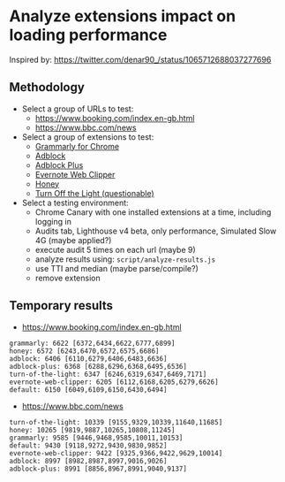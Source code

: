 # Analyze extensions impact on loading performance

Inspired by: https://twitter.com/denar90_/status/1065712688037277696

## Methodology

* Select a group of URLs to test:
  * https://www.booking.com/index.en-gb.html
  * https://www.bbc.com/news
* Select a group of extensions to test:
  * [Grammarly for Chrome](https://chrome.google.com/webstore/detail/grammarly-for-chrome/kbfnbcaeplbcioakkpcpgfkobkghlhen?hl=en)
  * [Adblock](https://chrome.google.com/webstore/detail/adblock/gighmmpiobklfepjocnamgkkbiglidom?hl=en)
  * [Adblock Plus](https://chrome.google.com/webstore/detail/adblock-plus/cfhdojbkjhnklbpkdaibdccddilifddb?hl=en)
  * [Evernote Web Clipper](https://chrome.google.com/webstore/detail/evernote-web-clipper/pioclpoplcdbaefihamjohnefbikjilc?hl=en)
  * [Honey](https://chrome.google.com/webstore/detail/honey/bmnlcjabgnpnenekpadlanbbkooimhnj?hl=en)
  * [Turn Off the Light (questionable)](https://chrome.google.com/webstore/detail/turn-off-the-lights/bfbmjmiodbnnpllbbbfblcplfjjepjdn?hl=en)
* Select a testing environment:
  * Chrome Canary with one installed extensions at a time, including logging in
  * Audits tab, Lighthouse v4 beta, only performance, Simulated Slow 4G (maybe applied?)
  * execute audit 5 times on each url (maybe 9)
  * analyze results using: `script/analyze-results.js`
  * use TTI and median (maybe parse/compile?)
  * remove extension

## Temporary results

* https://www.booking.com/index.en-gb.html

```
grammarly: 6622 [6372,6434,6622,6777,6899]
honey: 6572 [6243,6470,6572,6575,6686]
adblock: 6406 [6110,6279,6406,6483,6636]
adblock-plus: 6368 [6288,6296,6368,6495,6536]
turn-of-the-light: 6347 [6246,6319,6347,6469,7171]
evernote-web-clipper: 6205 [6112,6168,6205,6279,6626]
default: 6150 [6049,6109,6150,6430,6494]
```

* https://www.bbc.com/news

```
turn-of-the-light: 10339 [9155,9329,10339,11640,11685]
honey: 10265 [9819,9887,10265,10808,11245]
grammarly: 9585 [9446,9468,9585,10011,10153]
default: 9430 [9118,9272,9430,9830,9852]
evernote-web-clipper: 9422 [9325,9366,9422,9629,10014]
adblock: 8997 [8982,8987,8997,9016,9026]
adblock-plus: 8991 [8856,8967,8991,9040,9137]
```
